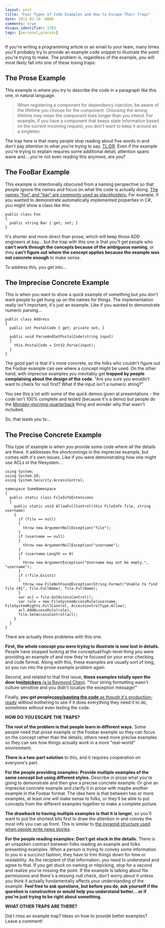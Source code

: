 ```yaml
---
layout: post
title: "Four Types of Code Examples and How to Escape Their Traps"
date: 2011-03-18 -0800
comments: true
disqus_identifier: 1703
tags: [personal,process]
---
```

If you're writing a programming article or an email to your team, many
times you'll probably try to provide an example code snippet to
illustrate the point you're trying to make. The problem is, regardless
of the example, you will most likely fall into one of these losing
traps:

## The Prose Example

This example is where you try to describe the code in a paragraph like
this one, in natural language.

> When registering a component for dependency injection, be aware of the
> lifetime you choose for the component. Choosing the wrong lifetime may
> mean the component lives longer than you intend. For example, if you
> have a component that keeps state information based on the current
> incoming request, you don't want to keep it around as a singleton.

The trap here is that many people stop reading about five words in and
don't pay attention to what you're trying to say.
[TL;DR](http://en.wikipedia.org/wiki/Wikipedia:Too_long;_didn%27t_read).
Even if the example you're trying to explain requires some additional
detail, attention spans wane and... you're not even reading this
anymore, are you?

## The FooBar Example

This example is intentionally obscured from a naming perspective so that
people ignore the names and focus on what the code is actually doing.
[The names "foo" and "bar" are commonly used as
placeholders.](http://en.wikipedia.org/wiki/Foobar) For example, if you
wanted to demonstrate automatically implemented properties in C#, you
might show a class like this:

    public class Foo
    {
      public string Bar { get; set; }
    }

It's shorter and more direct than prose, which will keep those ADD
engineers at bay... but the trap with this one is that you'll get people
who **can't work through the concepts because of the ambiguous naming**,
or they **can't figure out where the concept applies because the example
was not concrete enough** to make sense.

To address this, you get into...

## The Imprecise Concrete Example

This is when you want to show a quick example of something but you don't
want people to get hung up on the names for things. The implementation
really isn't important, it's just an example. Like if you wanted to
demonstrate numeric parsing...

    public class Address
    {
      public int PostalCode { get; private set; }

      public void ParseAndSetPostalCode(string input)
      {
        this.PostalCode = Int32.Parse(input);
      }
    }

The good part is that it's more concrete, so the folks who couldn't
figure out the Foobar example can see where a concept might be used. On
the other hand, with imprecise examples you inevitably get **trapped by
people complaining about the design of the code**. "Are you sure you
wouldn't want to check for null first? What if the input isn't a numeric
string?"

You see this a lot with some of the quick demos given at presentations -
the code isn't 100% complete and tested (because it's a demo) but people
do the
[Monday-morning-quarterback](http://en.wikipedia.org/wiki/List_of_sports_idioms#M)
thing and wonder why that wasn't included.

So, that leads you to...

## The Precise Concrete Example

This type of example is when you provide some code where all the details
are there. It addresses the shortcomings in the imprecise example, but
comes with it's own issues. Like if you were demonstrating how one might
use ACLs in the filesystem...

    using System;
    using System.IO;
    using System.Security.AccessControl;

    namespace SomeNamespace
    {
      public static class FileInfoExtensions
      {
        public static void AllowFullControl(this FileInfo file, string username)
        {
          if (file == null)
          {
            throw new ArgumentNullException("file");
          }
          if (username == null)
          {
            throw new ArgumentNullException("username");
          }
          if (username.Length == 0)
          {
            throw new ArgumentException("Username may not be empty.", "username");
          }
          if (!file.Exists)
          {
            throw new FileNotFoundException(String.Format("Unable to find file {0}", file.FullName), file.FullName);
          }
          var acl = file.GetAccessControl();
          var rule = new FileSystemAccessRule(username, FileSystemRights.FullControl, AccessControlType.Allow);
          acl.AddAccessRule(rule);
          file.SetAccessControl(acl);
        }
      }
    }

There are actually *three* problems with this one.

**First, the whole concept you were trying to illustrate is now lost in
details.** People have stopped looking at the conceptual/high-level
thing you were providing an example of and now they're focused on your
error checking and code format. Along with this, these examples are
usually sort of long, so you run into the prose example problem again

Second, and related to that first issue, **these examples totally open
the door to**[**nitpickers** (a la Raymond
Chen)](http://blogs.msdn.com/b/oldnewthing/archive/2008/01/30/7315957.aspx).
"Your string formatting wasn't culture sensitive and you didn't localize
the exception message!"

Finally, **you get people**[**copy/pasting the code** as though it's
production-ready](http://www.codinghorror.com/blog/2009/05/the-bathroom-wall-of-code.html)
without bothering to see if it does everything they need it to do,
sometimes without even testing the code.

**HOW DO YOU ESCAPE THE TRAPS?**

**The root of the problem is that people learn in different ways.** Some
people need that prose example or the Foobar example so they can focus
on the concept rather than the details; others need more precise
examples so they can see how things actually work in a more "real-world"
environment.

**There is a two-part solution** to this, and it requires cooperation on
everyone's part.

**For the people providing examples: Provide multiple examples of the
same concept but using different styles.** Describe in prose what you're
going to demonstrate and then give a precise concrete example. Or give
an imprecise concrete example and clarify it in prose with maybe another
example in the Foobar format. The idea here is that between two or more
examples, at least one will make sense to folks, or they'll be able to
put concepts from the different examples together to make a complete
picture.

**The drawback to having multiple examples is that it is longer**, so
you'll want to put the shortest bits first to draw the attention in and
convey the most info you can up front. This is similar to [the pyramid
structure used when people write news
stories](http://journalism.about.com/od/writing/a/storystructure.htm).

**For the people reading examples: Don't get stuck in the details.**
There is an unspoken contract between folks reading an example and folks
presenting examples. When a person is trying to convey some information
to you in a succinct fashion, they have to trim things down for time or
readability. As the recipient of that information, you need to
understand and agree to that. If you get stuck on naming or nitpicking,
stop for a second and realize you're missing the point. If the example
is talking about file permissions and there's a missing null check,
don't worry about it unless you think it actually fundamentally affects
your understanding of the example. **Feel free to ask questions, but
before you do, ask yourself if the question is constructive or would
help you understand better... or if you're just trying to be right about
something.**

**WHAT OTHER TRAPS ARE THERE?**

Did I miss an example trap? Ideas on how to provide better examples?
Leave a comment!
